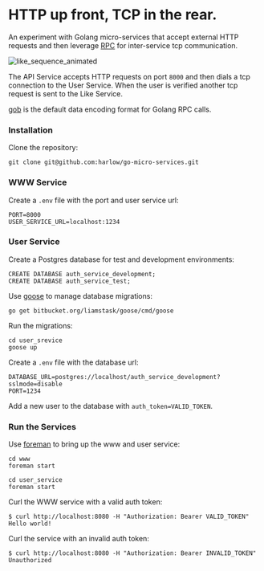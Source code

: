 # HTTP up front, TCP in the rear.

An experiment with Golang micro-services that accept external HTTP requests and then
leverage [RPC][3] for inter-service tcp communication.

![like_sequence_animated](https://cloud.githubusercontent.com/assets/739782/6776496/81a69638-d0fc-11e4-915a-c0b37108c641.gif)

The API Service accepts HTTP requests on port `8000` and then dials a tcp connection
to the User Service. When the user is verified another tcp request is sent to the Like Service.

[gob][3] is the default data encoding format for Golang RPC calls.

### Installation

Clone the repository:

    git clone git@github.com:harlow/go-micro-services.git

### WWW Service

Create a `.env` file with the port and user service url:

    PORT=8000
    USER_SERVICE_URL=localhost:1234

### User Service

Create a Postgres database for test and development environments:

    CREATE DATABASE auth_service_development;
    CREATE DATABASE auth_service_test;

Use [goose][1] to manage database migrations:

    go get bitbucket.org/liamstask/goose/cmd/goose

Run the migrations:

    cd user_srevice
    goose up

Create a `.env` file with the database url:

    DATABASE_URL=postgres://localhost/auth_service_development?sslmode=disable
    PORT=1234

Add a new user to the database with `auth_token=VALID_TOKEN`.

### Run the Services

Use [foreman][2] to bring up the www and user service:

    cd www
    foreman start

    cd user_service
    foreman start

Curl the WWW service with a valid auth token:

    $ curl http://localhost:8080 -H "Authorization: Bearer VALID_TOKEN"
    Hello world!

Curl the service with an invalid auth token:

    $ curl http://localhost:8080 -H "Authorization: Bearer INVALID_TOKEN"
    Unauthorized

[1]: https://bitbucket.org/liamstask/goose
[2]: https://github.com/ddollar/foreman
[3]: http://golang.org/pkg/net/rpc/
[4]: http://golang.org/pkg/encoding/gob/
